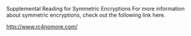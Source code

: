 Supplemental Reading for Symmetric Encryptions
For more information about symmetric encryptions, check out the following link here.

http://www.rc4nomore.com/
